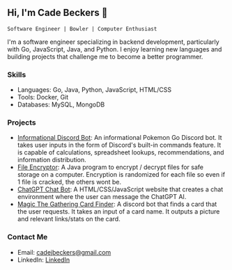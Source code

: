 ## Hi, I'm Cade Beckers 👋

`Software Engineer | Bowler | Computer Enthusiast`

I'm a software engineer specializing in backend development, particularly with Go, JavaScript, Java, and Python. I enjoy learning new languages and building projects that challenge me to become a better programmer.

### Skills
- Languages: Go, Java, Python, JavaScript, HTML/CSS
- Tools: Docker, Git
- Databases: MySQL, MongoDB

### Projects
- [Informational Discord Bot](https://github.com/CBeckers/Pokemon-Go-Informational-Discord-Bot): An informational Pokemon Go Discord bot. It takes user inputs in the form of Discord's built-in commands feature. It is capable of calculations, spreadsheet lookups, recommendations, and information distribution.
- [File Encryptor](https://github.com/CBeckers/File-Encryptor): A Java program to encrypt / decrypt files for safe storage on a computer. Encryption is randomized for each file so even if 1 file is cracked, the others wont be.
- [ChatGPT Chat Bot](https://github.com/CBeckers/ChatGPT-Chat-Bot): A HTML/CSS/JavaScript website that creates a chat environment where the user can message the ChatGPT AI.
- [Magic The Gathering Card Finder](https://github.com/CBeckers/Magic-The-Gathering-Discord-Bot): A discord bot that finds a card that the user requests. It takes an input of a card name. It outputs a picture and relevant links/stats on the card.

### Contact Me
- Email: [cadejbeckers@gmail.com](mailto:cadejbeckers@gmail.com)
- LinkedIn: [LinkedIn](https://www.linkedin.com/in/cade-beckers)
